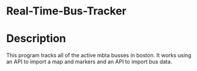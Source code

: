 # Real-Time-Bus-Tracker

# Description 
This program tracks all of the active mbta busses in boston. It works using an API to import a map and markers and an API to import bus data.

